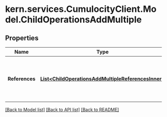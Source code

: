 # kern.services.CumulocityClient.Model.ChildOperationsAddMultiple

## Properties

Name | Type | Description | Notes
------------ | ------------- | ------------- | -------------
**References** | [**List&lt;ChildOperationsAddMultipleReferencesInner&gt;**](ChildOperationsAddMultipleReferencesInner.md) | An array containing the IDs of the managed objects (children). | 

[[Back to Model list]](../README.md#documentation-for-models) [[Back to API list]](../README.md#documentation-for-api-endpoints) [[Back to README]](../README.md)

